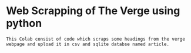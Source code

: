 # Web Scrapping of The Verge using python 

    This Colab consist of code which scraps some headings from the verge webpage and upload it in csv and sqlite databse named article.


